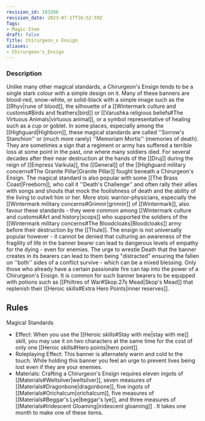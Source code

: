 ```yaml
---
revision_id: 103286
revision_date: 2023-07-17T16:52:59Z
Tags:
- Magic-Item
draft: false
Title: Chirurgeon_s Ensign
aliases:
- Chirurgeon's_Ensign
---
```

### Description
Unlike many other magical standards, a Chirurgeon's Ensign tends to be a single stark colour with a simple design on it. Many of these banners are blood-red, snow-white, or solid-black with a simple image such as the [[Rhyv|rune of blood]], the silhouette of a [[Wintermark culture and customs#Birds and feathers|bird]] or [[Varushka religious beliefs#The Virtuous Animals|virtuous animal]], or a symbol representative of healing such as a cup or goblet. In some places, especially among the [[Highguard|Highborn]], these magical standards are called ''Sorrow's Stanchion'' or (much more rarely) ''Memoriam Mortis'' (memories of death). They are sometimes a sign that a regiment or army has suffered a terrible loss at some point in the past, one where many soldiers died. For several decades after their near destruction at the hands of the [[Druj]] during the reign of [[Empress Varkula]], the [[General]] of the [[Highguard military concerns#The Granite Pillar|Granite Pillar]] fought beneath a Chirurgeon's Ensign.
The magical standard is also popular with some [[The Brass Coast|Freeborn]], who call it ''Death's Challenge'' and often rally their allies with songs and shouts that mock the foolishness of death and the ability of the living to outwit him or her. More stoic warrior-physicians, especially the [[Wintermark military concerns#Grimnir|grimnir]] of [[Wintermark]], also favour these standards - they were common among [[Wintermark culture and customs#Art and history|scops]] who supported the soldiers of the [[Wintermark military concerns#The Bloodcloaks|Bloodcloaks]] army before their destruction by the [[Thule]]. The ensign is not universally popular however - it cannot be denied that culturing an awareness of the fragility of life in the banner bearer can lead to dangerous levels of empathy for the dying - even for enemies. The urge to wrestle Death that the banner creates in its bearers can lead to them being "distracted" ensuring the fallen on ''both'' sides of a conflict survive - which can be a mixed blessing.
Only those who already have a certain passionate fire can tap into the power of a Chirurgeon's Ensign. It is common for such banner bearers to be equipped with potions such as [[Philtres of War#Skop.27s Mead|Skop's Mead]] that replenish their [[Heroic skills#Extra Hero Points|inner reserves]].
## Rules
Magical Standards
* Effect: When you use the [[Heroic skills#Stay with me|stay with me]] skill, you may use it on two characters at the same time for the cost of only one [[Heroic skills#Hero points|hero point]].
* Roleplaying Effect: This banner is alternately warm and cold to the touch. While holding this banner you feel an urge to prevent lives being lost even if they are your enemies.
* Materials: Crafting a Chirurgeon's Ensign requires eleven ingots of [[Materials#Weltsilver|weltsilver]], seven measures of [[Materials#Dragonbone|dragonbone]], five ingots of [[Materials#Orichalcum|orichalcum]], five measures of [[Materials#Beggar's Lye|beggar's lye]], and three measures of [[Materials#Iridescent Gloaming|iridescent gloaming]] . It takes one month to make one of these items.